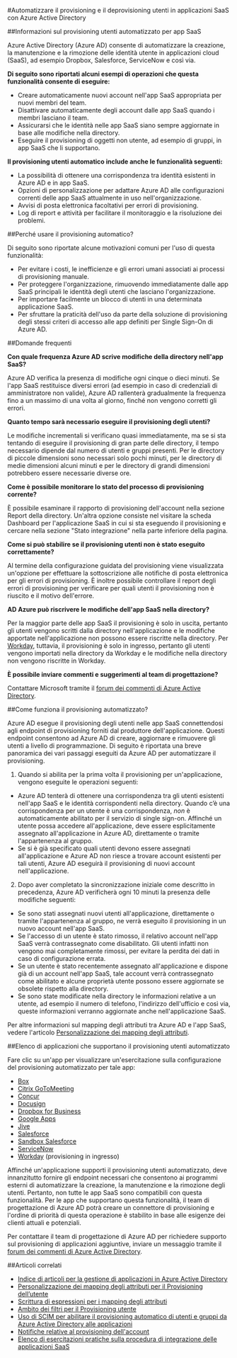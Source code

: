 <properties
    pageTitle="Provisioning utenti automatizzato per app SaaS in Azure AD | Microsoft Azure"
    description="Introduzione all'uso di Azure AD per eseguire automaticamente il provisioning, il deprovisioning e l'aggiornamento continuo degli account utente in più applicazioni SaaS di terze parti."
    services="active-directory"
    documentationCenter=""
    authors="asmalser-msft"
    manager="stevenpo"
    editor=""/>

<tags
    ms.service="active-directory"
    ms.devlang="na"
    ms.topic="article"
    ms.tgt_pltfrm="na"
    ms.workload="identity"
    ms.date="02/09/2016"
    ms.author="asmalser-msft"/>

#Automatizzare il provisioning e il deprovisioning utenti in applicazioni SaaS con Azure Active Directory

##Informazioni sul provisioning utenti automatizzato per app SaaS

Azure Active Directory (Azure AD) consente di automatizzare la creazione, la manutenzione e la rimozione delle identità utente in applicazioni cloud (SaaS), ad esempio Dropbox, Salesforce, ServiceNow e così via.

**Di seguito sono riportati alcuni esempi di operazioni che questa funzionalità consente di eseguire:**

- Creare automaticamente nuovi account nell'app SaaS appropriata per nuovi membri del team.
- Disattivare automaticamente degli account dalle app SaaS quando i membri lasciano il team.
- Assicurarsi che le identità nelle app SaaS siano sempre aggiornate in base alle modifiche nella directory.
- Eseguire il provisioning di oggetti non utente, ad esempio di gruppi, in app SaaS che li supportano.

**Il provisioning utenti automatico include anche le funzionalità seguenti:**

- La possibilità di ottenere una corrispondenza tra identità esistenti in Azure AD e in app SaaS.
- Opzioni di personalizzazione per adattare Azure AD alle configurazioni correnti delle app SaaS attualmente in uso nell'organizzazione.
- Avvisi di posta elettronica facoltativi per errori di provisioning.
- Log di report e attività per facilitare il monitoraggio e la risoluzione dei problemi.

##Perché usare il provisioning automatico?

Di seguito sono riportate alcune motivazioni comuni per l'uso di questa funzionalità:

- Per evitare i costi, le inefficienze e gli errori umani associati ai processi di provisioning manuale.
- Per proteggere l'organizzazione, rimuovendo immediatamente dalle app SaaS principali le identità degli utenti che lasciano l'organizzazione.
- Per importare facilmente un blocco di utenti in una determinata applicazione SaaS.
- Per sfruttare la praticità dell'uso da parte della soluzione di provisioning degli stessi criteri di accesso alle app definiti per Single Sign-On di Azure AD.

##Domande frequenti

**Con quale frequenza Azure AD scrive modifiche della directory nell'app SaaS?**

Azure AD verifica la presenza di modifiche ogni cinque o dieci minuti. Se l'app SaaS restituisce diversi errori (ad esempio in caso di credenziali di amministratore non valide), Azure AD rallenterà gradualmente la frequenza fino a un massimo di una volta al giorno, finché non vengono corretti gli errori.

**Quanto tempo sarà necessario eseguire il provisioning degli utenti?**

Le modifiche incrementali si verificano quasi immediatamente, ma se si sta tentando di eseguire il provisioning di gran parte delle directory, il tempo necessario dipende dal numero di utenti e gruppi presenti. Per le directory di piccole dimensioni sono necessari solo pochi minuti, per le directory di medie dimensioni alcuni minuti e per le directory di grandi dimensioni potrebbero essere necessarie diverse ore.

**Come è possibile monitorare lo stato del processo di provisioning corrente?**

È possibile esaminare il rapporto di provisioning dell'account nella sezione Report della directory. Un'altra opzione consiste nel visitare la scheda Dashboard per l'applicazione SaaS in cui si sta eseguendo il provisioning e cercare nella sezione "Stato integrazione" nella parte inferiore della pagina.

**Come si può stabilire se il provisioning utenti non è stato eseguito correttamente?**

Al termine della configurazione guidata del provisioning viene visualizzata un'opzione per effettuare la sottoscrizione alle notifiche di posta elettronica per gli errori di provisioning. È inoltre possibile controllare il report degli errori di provisioning per verificare per quali utenti il provisioning non è riuscito e il motivo dell'errore.

**AD Azure può riscrivere le modifiche dell'app SaaS nella directory?**

Per la maggior parte delle app SaaS il provisioning è solo in uscita, pertanto gli utenti vengono scritti dalla directory nell'applicazione e le modifiche apportate nell'applicazione non possono essere riscritte nella directory. Per [Workday](https://msdn.microsoft.com/library/azure/dn762434.aspx), tuttavia, il provisioning è solo in ingresso, pertanto gli utenti vengono importati nella directory da Workday e le modifiche nella directory non vengono riscritte in Workday.

**È possibile inviare commenti e suggerimenti al team di progettazione?**

Contattare Microsoft tramite il [forum dei commenti di Azure Active Directory](https://feedback.azure.com/forums/169401-azure-active-directory/).

##Come funziona il provisioning automatizzato?

Azure AD esegue il provisioning degli utenti nelle app SaaS connettendosi agli endpoint di provisioning forniti dal produttore dell'applicazione. Questi endpoint consentono ad Azure AD di creare, aggiornare e rimuovere gli utenti a livello di programmazione. Di seguito è riportata una breve panoramica dei vari passaggi eseguiti da Azure AD per automatizzare il provisioning.

1. Quando si abilita per la prima volta il provisioning per un'applicazione, vengono eseguite le operazioni seguenti:
 - Azure AD tenterà di ottenere una corrispondenza tra gli utenti esistenti nell'app SaaS e le identità corrispondenti nella directory. Quando c’è una corrispondenza per un utente è una corrispondenza, *non* è automaticamente abilitato per il servizio di single sign-on. Affinché un utente possa accedere all'applicazione, deve essere esplicitamente assegnato all'applicazione in Azure AD, direttamente o tramite l'appartenenza al gruppo.
 - Se si è già specificato quali utenti devono essere assegnati all'applicazione e Azure AD non riesce a trovare account esistenti per tali utenti, Azure AD eseguirà il provisioning di nuovi account nell'applicazione.
2. Dopo aver completato la sincronizzazione iniziale come descritto in precedenza, Azure AD verificherà ogni 10 minuti la presenza delle modifiche seguenti:
 - Se sono stati assegnati nuovi utenti all'applicazione, direttamente o tramite l'appartenenza al gruppo, ne verrà eseguito il provisioning in un nuovo account nell'app SaaS.
 - Se l'accesso di un utente è stato rimosso, il relativo account nell'app SaaS verrà contrassegnato come disabilitato. Gli utenti infatti non vengono mai completamente rimossi, per evitare la perdita dei dati in caso di configurazione errata.
 - Se un utente è stato recentemente assegnato all'applicazione e dispone già di un account nell'app SaaS, tale account verrà contrassegnato come abilitato e alcune proprietà utente possono essere aggiornate se obsolete rispetto alla directory.
 - Se sono state modificate nella directory le informazioni relative a un utente, ad esempio il numero di telefono, l'indirizzo dell'ufficio e così via, queste informazioni verranno aggiornate anche nell'applicazione SaaS.

Per altre informazioni sul mapping degli attributi tra Azure AD e l'app SaaS, vedere l'articolo [Personalizzazione dei mapping degli attributi](active-directory-saas-customizing-attribute-mappings.md).

##Elenco di applicazioni che supportano il provisioning utenti automatizzato

Fare clic su un'app per visualizzare un'esercitazione sulla configurazione del provisioning automatizzato per tale app:

- [Box](http://go.microsoft.com/fwlink/?LinkId=286016)
- [Citrix GoToMeeting](http://go.microsoft.com/fwlink/?LinkId=309580)
- [Concur](http://go.microsoft.com/fwlink/?LinkId=309575)
- [Docusign](http://go.microsoft.com/fwlink/?LinkId=403254)
- [Dropbox for Business](http://go.microsoft.com/fwlink/?LinkId=309581)
- [Google Apps](http://go.microsoft.com/fwlink/?LinkId=309577)
- [Jive](http://go.microsoft.com/fwlink/?LinkId=309591)
- [Salesforce](http://go.microsoft.com/fwlink/?LinkId=286017)
- [Sandbox Salesforce](http://go.microsoft.com/fwlink/?LinkId=327869)
- [ServiceNow](http://go.microsoft.com/fwlink/?LinkId=309587)
- [Workday](http://go.microsoft.com/fwlink/?LinkId=690250) (provisioning in ingresso)

Affinché un'applicazione supporti il provisioning utenti automatizzato, deve innanzitutto fornire gli endpoint necessari che consentono ai programmi esterni di automatizzare la creazione, la manutenzione e la rimozione degli utenti. Pertanto, non tutte le app SaaS sono compatibili con questa funzionalità. Per le app che supportano questa funzionalità, il team di progettazione di Azure AD potrà creare un connettore di provisioning e l'ordine di priorità di questa operazione è stabilito in base alle esigenze dei clienti attuali e potenziali.

Per contattare il team di progettazione di Azure AD per richiedere supporto sul provisioning di applicazioni aggiuntive, inviare un messaggio tramite il [forum dei commenti di Azure Active Directory](https://feedback.azure.com/forums/169401-azure-active-directory/).

##Articoli correlati

- [Indice di articoli per la gestione di applicazioni in Azure Active Directory](active-directory-apps-index.md)
- [Personalizzazione dei mapping degli attributi per il Provisioning dell’utente](active-directory-saas-customizing-attribute-mappings.md)
- [Scrittura di espressioni per i mapping degli attributi](active-directory-saas-writing-expressions-for-attribute-mappings.md)
- [Ambito dei filtri per il Provisioning utente](active-directory-saas-scoping-filters.md)
- [Uso di SCIM per abilitare il provisioning automatico di utenti e gruppi da Azure Active Directory alle applicazioni](active-directory-scim-provisioning.md)
- [Notifiche relative al provisioning dell'account](active-directory-saas-account-provisioning-notifications.md)
- [Elenco di esercitazioni pratiche sulla procedura di integrazione delle applicazioni SaaS](active-directory-saas-tutorial-list.md)

<!---HONumber=AcomDC_0427_2016-->